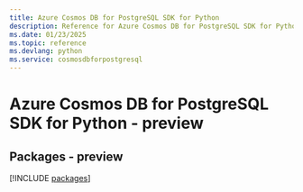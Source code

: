 ```yaml
---
title: Azure Cosmos DB for PostgreSQL SDK for Python
description: Reference for Azure Cosmos DB for PostgreSQL SDK for Python
ms.date: 01/23/2025
ms.topic: reference
ms.devlang: python
ms.service: cosmosdbforpostgresql
---
```

# Azure Cosmos DB for PostgreSQL SDK for Python - preview
## Packages - preview
[!INCLUDE [packages](cosmos-db-for-postgresql-index.md)]
